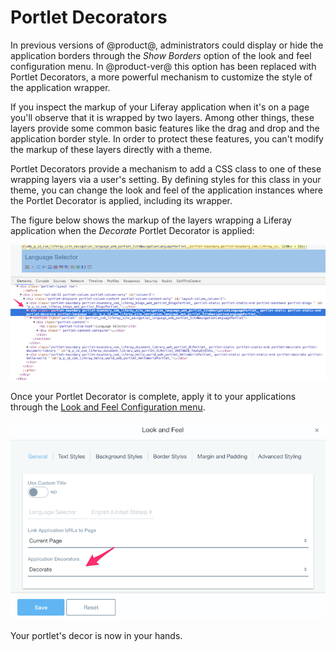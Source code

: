 # Portlet Decorators [](id=portlet-decorators)

In previous versions of @product@, administrators could display or hide the
application borders through the *Show Borders* option of the look and feel
configuration menu. In @product-ver@ this option has been replaced with
Portlet Decorators, a more powerful mechanism to customize the style of the
application wrapper.

If you inspect the markup of your Liferay application when it's on a page you'll
observe that it is wrapped by two layers. Among other things, these layers
provide some common basic features like the drag and drop and the application
border style. In order to protect these features, you can't modify the markup
of these layers directly with a theme.

Portlet Decorators provide a mechanism to add a CSS class to one of these
wrapping layers via a user's setting. By defining styles for this class in your
theme, you can change the look and feel of the application instances where the
Portlet Decorator is applied, including its wrapper.

The figure below shows the markup of the layers wrapping a Liferay application
when the *Decorate* Portlet Decorator is applied:

![Figure 1: Portlet Decorators add the decorator's CSS class to the application's wrapper](../../../images/portlet-application-markup.png)

Once your Portlet Decorator is complete, apply it to your applications
through the [Look and Feel Configuration menu](https://dev.liferay.com/discover/portal/-/knowledge_base/7-0/look-and-feel-configuration).

![Figure 2: Portlet Decorators can be applied through the Look and Feel Configuration menu](../../../images/app-decor-look-and-feel.png)

Your portlet's decor is now in your hands.
